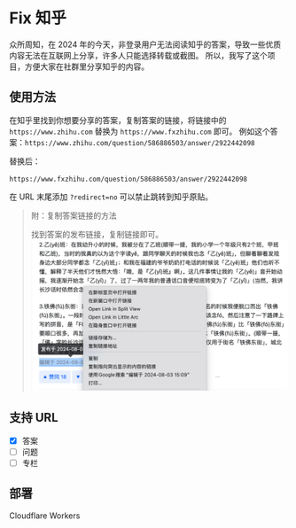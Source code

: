 # Fix 知乎

众所周知，在 2024 年的今天，非登录用户无法阅读知乎的答案，导致一些优质内容无法在互联网上分享，许多人只能选择转载或截图。
所以，我写了这个项目，方便大家在社群里分享知乎的内容。

## 使用方法

在知乎里找到你想要分享的答案，复制答案的链接，将链接中的 `https://www.zhihu.com` 替换为 `https://www.fxzhihu.com` 即可。
例如这个答案：`https://www.zhihu.com/question/586886503/answer/2922442098`

替换后：

```
https://www.fxzhihu.com/question/586886503/answer/2922442098
```

在 URL 末尾添加 `?redirect=no` 可以禁止跳转到知乎原贴。

> 附：复制答案链接的方法
>
> 找到答案的发布链接，复制链接即可。
> ![复制答案链接](screenshots/image.png)

## 支持 URL

- [x] 答案
- [ ] 问题
- [ ] 专栏

## 部署

Cloudflare Workers
